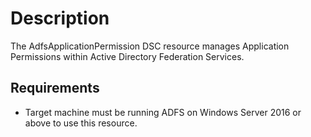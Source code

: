 # Description

The AdfsApplicationPermission DSC resource manages Application Permissions within Active Directory Federation
Services.

## Requirements

* Target machine must be running ADFS on Windows Server 2016 or above to use this resource.
